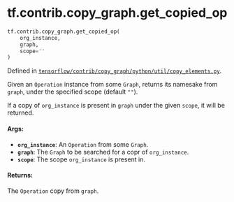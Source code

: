 <div itemscope itemtype="http://developers.google.com/ReferenceObject">
<meta itemprop="name" content="tf.contrib.copy_graph.get_copied_op" />
</div>

# tf.contrib.copy_graph.get_copied_op

``` python
tf.contrib.copy_graph.get_copied_op(
    org_instance,
    graph,
    scope=''
)
```



Defined in [`tensorflow/contrib/copy_graph/python/util/copy_elements.py`](https://www.tensorflow.org/code/tensorflow/contrib/copy_graph/python/util/copy_elements.py).

Given an `Operation` instance from some `Graph`, returns
its namesake from `graph`, under the specified scope
(default `""`).

If a copy of `org_instance` is present in `graph` under the given
`scope`, it will be returned.

#### Args:

* <b>`org_instance`</b>: An `Operation` from some `Graph`.
* <b>`graph`</b>: The `Graph` to be searched for a copr of `org_instance`.
* <b>`scope`</b>: The scope `org_instance` is present in.


#### Returns:

The `Operation` copy from `graph`.